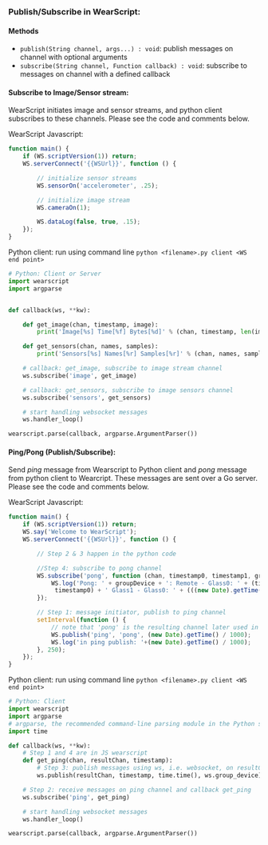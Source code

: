 
```javascript
```

### Publish/Subscribe in WearScript:

#### Methods

* ```publish(String channel, args...) : void```: publish messages on channel with optional arguments
* ```subscribe(String channel, Function callback) : void```: subscribe to messages on channel with a defined callback

#### Subscribe to Image/Sensor stream:

WearScript initiates image and sensor streams, and python client subscribes to these channels. Please see the code and comments below.

WearScript Javascript:

```javascript
function main() {
    if (WS.scriptVersion(1)) return;
    WS.serverConnect('{{WSUrl}}', function () {

    	// initialize sensor streams
        WS.sensorOn('accelerometer', .25);

        // initialize image stream
        WS.cameraOn(1);

        WS.dataLog(false, true, .15);
    });
}
```

Python client: run using command line ```python <filename>.py client <WS end point>``` 

```python
# Python: Client or Server
import wearscript
import argparse


def callback(ws, **kw):

    def get_image(chan, timestamp, image):
        print('Image[%s] Time[%f] Bytes[%d]' % (chan, timestamp, len(image)))

    def get_sensors(chan, names, samples):
        print('Sensors[%s] Names[%r] Samples[%r]' % (chan, names, samples))

    # callback: get_image, subscribe to image stream channel  
    ws.subscribe('image', get_image)

    # callback: get_sensors, subscribe to image sensors channel 
    ws.subscribe('sensors', get_sensors)

    # start handling websocket messages
    ws.handler_loop()

wearscript.parse(callback, argparse.ArgumentParser())
```

#### Ping/Pong (Publish/Subscribe): 
Send *ping* message from Wearscript to Python client and *pong* message from python client to Wearcript. These messages are sent over a Go server. Please see the code and comments below.

WearScript Javascript:

```javascript
function main() {
    if (WS.scriptVersion(1)) return;
    WS.say('Welcome to WearScript');
    WS.serverConnect('{{WSUrl}}', function () {

    	// Step 2 & 3 happen in the python code

    	//Step 4: subscribe to pong channel
        WS.subscribe('pong', function (chan, timestamp0, timestamp1, groupDevice) {
            WS.log('Pong: ' + groupDevice + ': Remote - Glass0: ' + (timestamp1 -
             timestamp0) + ' Glass1 - Glass0: ' + (((new Date).getTime() / 1000) - timestamp0));
        });

        // Step 1: message initiator, publish to ping channel
        setInterval(function () {
        	// note that 'pong' is the resulting channel later used in the client
            WS.publish('ping', 'pong', (new Date).getTime() / 1000);
            WS.log('in ping publish: '+(new Date).getTime() / 1000);
        }, 250);
    });
}
```

Python client: run using command line ```python <filename>.py client <WS end point>```

```python
# Python: Client
import wearscript
import argparse
# argparse, the recommended command-line parsing module in the Python standard library. 
import time

def callback(ws, **kw):
	# Step 1 and 4 are in JS wearscript
    def get_ping(chan, resultChan, timestamp):
    	# Step 3: publish messages using ws, i.e. websocket, on resultChan
        ws.publish(resultChan, timestamp, time.time(), ws.group_device)

    # Step 2: receive messages on ping channel and callback get_ping   
    ws.subscribe('ping', get_ping)

    # start handling websocket messages
    ws.handler_loop()

wearscript.parse(callback, argparse.ArgumentParser())
```